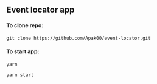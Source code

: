 ## Event locator app



#### To clone repo:

```git clone https://github.com/Apak00/event-locator.git```

#### To start app:

```yarn```

```yarn start```



